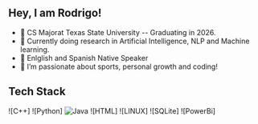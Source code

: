 ## Hey, I am Rodrigo!


- 🔭 CS Majorat Texas State University -- Graduating in 2026.
- 🌱 Currently doing research in Artificial Intelligence, NLP and Machine learning.
- 👯 Enlglish and Spanish Native Speaker
- 🤔 I’m passionate about sports, personal growth and coding!


## Tech Stack
![C++]
![Python]
![Java](https://img.shields.io/badge/Java-blue)
![HTML]
![LINUX]
![SQLite]
![PowerBi]
